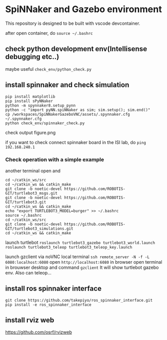 # SpiNNaker and Gazebo environment

This repository is designed to be built with vscode devcontainer.

after open container, do `source ~/.bashrc`
## check python development env(Intellisense debugging etc..)
maybe useful `check_env/python_check.py`

## install spinnaker and check simulation
```
pip install matplotlib
pip install sPyNNaker
python -m spynnaker8.setup_pynn
python -c "import pyNN.spiNNaker as sim; sim.setup(); sim.end()"
cp /workspaces/SpiNNakerGazeboVNC/assets/.spynnaker.cfg ~/.spynnaker.cfg
python check_env/spinnaker_check.py
```
check output figure.png

if you want to check connect spinnaker board in the ISI lab, do `ping 192.168.240.1`

### Check operation with a simple example
another terminal open and
```
cd ~/catkin_ws/src
cd ~/catkin_ws && catkin_make
git clone -b noetic-devel https://github.com/ROBOTIS-GIT/turtlebot3_msgs.git
git clone -b noetic-devel https://github.com/ROBOTIS-GIT/turtlebot3.git
cd ~/catkin_ws && catkin_make
echo "export TURTLEBOT3_MODEL=burger" >> ~/.bashrc
source ~/.bashrc
cd ~/catkin_ws/src
git clone -b noetic-devel https://github.com/ROBOTIS-GIT/turtlebot3_simulations.git
cd ~/catkin_ws && catkin_make
```
launch turtlebot
`roslaunch turtlebot3_gazebo turtlebot3_world.launch`
`roslaunch turtlebot3_teleop turtlebot3_teleop_key.launch`

launch gzclient via noVNC
local terminal
`ssh remote_server -N -f -L 6080:localhost:6080`
open `http://localhost:6080` in browser
open terminal in brouwser desktop and command
`gzclient`
It will show turtlebot gazebo env. Also can teleop...

## install ros spinnaker interface
```
git clone https://github.com/takepiyo/ros_spinnaker_interface.git
pip install -e ros_spinnaker_interface
```

## install rviz web
https://github.com/osrf/rvizweb

<!-- ## install ros -->

<!-- ## intsall gzweb(view gaezbo simlation via browser)
```
curl -o- https://raw.githubusercontent.com/nvm-sh/nvm/v0.35.3/install.sh | bash
source ~/.bashrc
nvm install 8
cd ~; git clone https://github.com/osrf/gzweb
cd ~/gzweb
git checkout gzweb_1.4.1
source /usr/share/gazebo/setup.sh
npm run deploy --- -m
```
https://osrf-migration.github.io/gzweb-gh-pages/#!/osrf/gzweb/issues/61/page/1
cp -r /usr/share/gazebo-11/media/ ~/gzweb/http/client/assets/
### start gzweb server background
```
cd ~/gzweb && npm start
```
### connect gzweb
port forwarding 8080 on the local terminal
`ssh remote_server -N -f -L 8080:localhost:8080`
open browser at `http://localhost:8080` -->